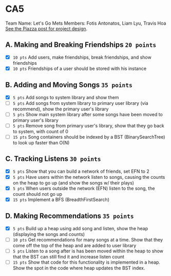 # CA5
Team Name: Let's Go Mets
Members: Fotis Antonatos, Liam Lyu, Travis Hoa
[See the Piazza post for project design](https://piazza.com/class/kkwzvpyvhe5349?cid=640).

## A. Making and Breaking Friendships `20 points`
 - [X] `10 pts` Add users, make friendships, break friendships, and show friendships
 - [X] `10 pts` Friendships of a user should be stored with his instance
## B. Adding and Moving Songs `35 points`
 - [X] `5 pts` Add songs to system library and show them
 - [ ] `5 pts` Add songs from system library to primary user library (via recommend), show the primary user's library
 - [ ] `5 pts` Show main system library after some songs have been moved to primary user's library
 - [ ] `5 pts` Remove song from primary user's library, show that they go back to system, with count of 0
 - [ ] `15 pts` Song containers should be indexed by a BST (BinarySearchTree) to look up faster than O(N)
## C. Tracking Listens `30 points`
 - [X] `5 pts` Show that you can build a network of friends, set EFN to 2
 - [X] `5 pts` Have users within the network listen to songs, causing the counts on the heap to go up (and show the songs w/ their plays)
 - [X] `5 pts` When users outside the network (EFN) listen to the song, the count should not go up
 - [X] `15 pts` Implement a BFS (BreadthFirstSearch)
## D. Making Recommendations `35 points`
 - [X] `5 pts` Build up a heap using add song and listen, show the heap (displaying the songs and counts)
 - [ ] `10 pts` Get recommendations for many songs at a time. Show that they come off the top of the heap and are added to user library
 - [ ] `5 pts` Listen to a song after is has been moved within the heap to show that the BST can still find it and increase listen count
 - [ ] `15 pts` Show that code for this functionality is implemented in a heap. Show the spot in the code where heap updates the BST index.
